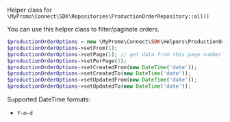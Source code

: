 Helper class for `\MyPromo\Connect\SDK\Repositories\ProductionOrderRepository::all()`

You can use this helper class to filter/paginate orders.

```php
$productionOrderOptions = new \MyPromo\Connect\SDK\Helpers\ProductionOrderOptions();
$productionOrderOptions->setFrom(1);
$productionOrderOptions->setPage(1); // get data from this page number
$productionOrderOptions->setPerPage(5);
$productionOrderOptions->setCreatedFrom(new DateTime('date'));
$productionOrderOptions->setCreatedTo(new DateTime('date'));
$productionOrderOptions->setUpdatedFrom(new DateTime('date'));
$productionOrderOptions->setUpdatedTo(new DateTime('date'));
```  

Supported DateTime formats:
- `Y-m-d`
